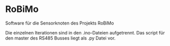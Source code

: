 # RoBiMo
 
Software für die Sensorknoten des Projekts RoBiMo

Die einzelnen Iterationen sind in den .ino-Dateien aufgetrennt. Das script für den master des RS485 Busses liegt als .py Datei vor.
